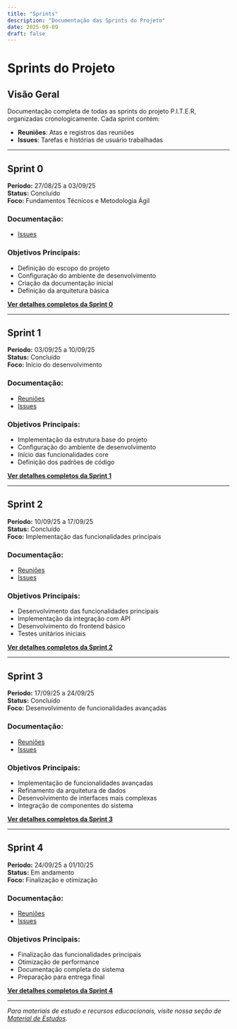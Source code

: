 ```yaml
---
title: "Sprints"
description: "Documentação das Sprints do Projeto"
date: 2025-09-09
draft: false
---
```


# Sprints do Projeto

## Visão Geral

Documentação completa de todas as sprints do projeto P.I.T.E.R, organizadas cronologicamente. Cada sprint contém:

- **Reuniões**: Atas e registros das reuniões
- **Issues**: Tarefas e histórias de usuário trabalhadas

---

## Sprint 0
**Período:** 27/08/25 a 03/09/25  
**Status:** Concluído  
**Foco:** Fundamentos Técnicos e Metodologia Ágil

### Documentação:
- [Issues](./sprint-0/issues/)

### Objetivos Principais:
- Definição do escopo do projeto
- Configuração do ambiente de desenvolvimento
- Criação da documentação inicial
- Definição da arquitetura básica

**[Ver detalhes completos da Sprint 0](./sprint-0/)**

---

## Sprint 1
**Período:** 03/09/25 a 10/09/25  
**Status:** Concluído  
**Foco:** Início do desenvolvimento

### Documentação:
- [Reuniões](./sprint-1/reunioes/)
- [Issues](./sprint-1/issues/)

### Objetivos Principais:
- Implementação da estrutura base do projeto
- Configuração do ambiente de desenvolvimento
- Início das funcionalidades core
- Definição dos padrões de código

**[Ver detalhes completos da Sprint 1](./sprint-1/)**

---

## Sprint 2
**Período:** 10/09/25 a 17/09/25  
**Status:** Concluído  
**Foco:** Implementação das funcionalidades principais

### Documentação:
- [Reuniões](./sprint-2/reunioes/)
- [Issues](./sprint-2/issues/)

### Objetivos Principais:
- Desenvolvimento das funcionalidades principais
- Implementação da integração com API
- Desenvolvimento do frontend básico
- Testes unitários iniciais

**[Ver detalhes completos da Sprint 2](./sprint-2/)**

---

## Sprint 3
**Período:** 17/09/25 a 24/09/25  
**Status:** Concluído  
**Foco:** Desenvolvimento de funcionalidades avançadas

### Documentação:
- [Reuniões](./sprint-3/reunioes/)
- [Issues](./sprint-3/issues/)

### Objetivos Principais:
- Implementação de funcionalidades avançadas
- Refinamento da arquitetura de dados
- Desenvolvimento de interfaces mais complexas
- Integração de componentes do sistema

**[Ver detalhes completos da Sprint 3](./sprint-3/)**

---

## Sprint 4
**Período:** 24/09/25 a 01/10/25  
**Status:** Em andamento  
**Foco:** Finalização e otimização

### Documentação:
- [Reuniões](./sprint-4/reunioes/)
- [Issues](./sprint-4/issues/)

### Objetivos Principais:
- Finalização das funcionalidades principais
- Otimização de performance
- Documentação completa do sistema
- Preparação para entrega final

**[Ver detalhes completos da Sprint 4](./sprint-4/)**

---

*Para materiais de estudo e recursos educacionais, visite nossa seção de [Material de Estudos](/material-estudos/).*
